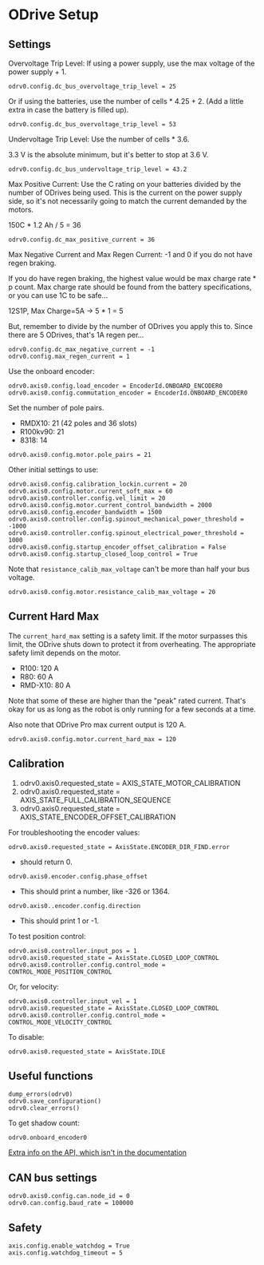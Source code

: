 # ODrive Setup

## Settings
Overvoltage Trip Level: If using a power supply, use the max voltage of the power supply + 1.
```
odrv0.config.dc_bus_overvoltage_trip_level = 25  
```
Or if using the batteries, use the number of cells * 4.25 + 2. (Add a little extra in case the battery is filled up).
```
odrv0.config.dc_bus_overvoltage_trip_level = 53
```
Undervoltage Trip Level: Use the number of cells * 3.6.

3.3 V is the absolute minimum, but it's better to stop at 3.6 V.
```
odrv0.config.dc_bus_undervoltage_trip_level = 43.2
```

Max Positive Current: Use the C rating on your batteries divided by the number of ODrives being used. This is the current on the power supply side, so it's not necessarily going to match the current demanded by the motors.

150C * 1.2 Ah / 5 = 36
```
odrv0.config.dc_max_positive_current = 36
```
Max Negative Current and Max Regen Current: -1  and 0 if you do not have regen braking. 

If you do have regen braking, the highest value would be max charge rate * p count. Max charge rate should be found from the battery specifications, or you can use 1C to be safe...

12S1P, Max Charge=5A -> 5 * 1 = 5

But, remember to divide by the number of ODrives you apply this to. Since there are 5 ODrives, that's 1A regen per...
```
odrv0.config.dc_max_negative_current = -1
odrv0.config.max_regen_current = 1
```

Use the onboard encoder:
```
odrv0.axis0.config.load_encoder = EncoderId.ONBOARD_ENCODER0
odrv0.axis0.config.commutation_encoder = EncoderId.ONBOARD_ENCODER0
```

Set the number of pole pairs.
 - RMDX10: 21 (42 poles and 36 slots)
 - R100kv90: 21
 - 8318: 14

```
odrv0.axis0.config.motor.pole_pairs = 21
```

Other initial settings to use:
```
odrv0.axis0.config.calibration_lockin.current = 20
odrv0.axis0.config.motor.current_soft_max = 60
odrv0.axis0.controller.config.vel_limit = 20
odrv0.axis0.config.motor.current_control_bandwidth = 2000
odrv0.axis0.config.encoder_bandwidth = 1500
odrv0.axis0.controller.config.spinout_mechanical_power_threshold = -1000
odrv0.axis0.controller.config.spinout_electrical_power_threshold = 1000
odrv0.axis0.config.startup_encoder_offset_calibration = False
odrv0.axis0.config.startup_closed_loop_control = True
```
Note that `resistance_calib_max_voltage` can't be more than half your bus voltage.

```
odrv0.axis0.config.motor.resistance_calib_max_voltage = 20
```

## Current Hard Max
The `current_hard_max` setting is a safety limit. If the motor surpasses this limit, the ODrive shuts down to protect it from overheating. The appropriate safety limit depends on the motor.

- R100: 120 A
- R80: 60 A
- RMD-X10: 80 A

Note that some of these are higher than the "peak" rated current. That's okay for us as long as the robot is only running for a few seconds at a time.

Also note that ODrive Pro max current output is 120 A.

```
odrv0.axis0.config.motor.current_hard_max = 120
```


## Calibration

1. odrv0.axis0.requested_state = AXIS_STATE_MOTOR_CALIBRATION
2. odrv0.axis0.requested_state = AXIS_STATE_FULL_CALIBRATION_SEQUENCE
3. odrv0.axis0.requested_state = AXIS_STATE_ENCODER_OFFSET_CALIBRATION

For troubleshooting the encoder values:
```
odrv0.axis0.requested_state = AxisState.ENCODER_DIR_FIND.error
```
- should return 0.

```
odrv0.axis0.encoder.config.phase_offset
```
- This should print a number, like -326 or 1364.

```
odrv0.axis0..encoder.config.direction
```
- This should print 1 or -1.

To test position control:
```
odrv0.axis0.controller.input_pos = 1
odrv0.axis0.requested_state = AxisState.CLOSED_LOOP_CONTROL
odrv0.axis0.controller.config.control_mode = CONTROL_MODE_POSITION_CONTROL
```
Or, for velocity:
```
odrv0.axis0.controller.input_vel = 1
odrv0.axis0.requested_state = AxisState.CLOSED_LOOP_CONTROL
odrv0.axis0.controller.config.control_mode = CONTROL_MODE_VELOCITY_CONTROL
```
To disable:
```
odrv0.axis0.requested_state = AxisState.IDLE
```

## Useful functions
```
dump_errors(odrv0)
odrv0.save_configuration()
odrv0.clear_errors()
```

To get shadow count:
```
odrv0.onboard_encoder0
```

[Extra info on the API, which isn't in the documentation](https://github.com/odriverobotics/ODrive/blob/master/Firmware/odrive-interface.yaml)

## CAN bus settings

```
odrv0.axis0.config.can.node_id = 0
odrv0.can.config.baud_rate = 100000
```
## Safety
```
axis.config.enable_watchdog = True
axis.config.watchdog_timeout = 5
```

